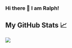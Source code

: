 ### Hi there 👋 I am Ralph!



## My GitHub Stats &#x1f4c8;

<a href="https://github.com/ralphmensah/ralphmensah">
  <img align="center" src="https://github-readme-stats.vercel.app/api?username=ralphmensah&hide=html&count_private=true&title_color=ffffff&text_color=c9cacc&icon_color=2bbc8a&bg_color=1d1f21" />
</a>

